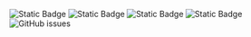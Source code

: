 ![Static Badge](https://img.shields.io/badge/blacklists-60-000000) ![Static Badge](https://img.shields.io/badge/blacklisted-3071802-cc0000) ![Static Badge](https://img.shields.io/badge/whitelisted-2243-00CC00) ![Static Badge](https://img.shields.io/badge/streaming_blacklist-28107-000000) ![GitHub issues](https://img.shields.io/github/issues/fabriziosalmi/blacklists)
